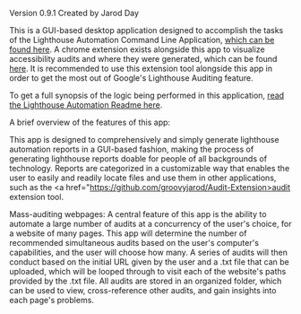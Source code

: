 Version 0.9.1
Created by Jarod Day

This is a GUI-based desktop application designed to accomplish the tasks of the Lighthouse Automation Command Line Application, <a href="https://github.com/groovyjarod/lighthouse-automation/">which can be found here</a>. A chrome extension exists alongside this app to visualize accessibility audits and where they were generated, which can be found <a href="https://github.com/groovyjarod/Audit-Extension">here</a>. It is recommended to use this extension tool alongside this app in order to get the most out of Google's Lighthouse Auditing feature. 

To get a full synopsis of the logic being performed in this application, <a href="https://github.com/groovyjarod/lighthouse-automation/blob/main/README.md">read the Lighthouse Automation Readme here</a>.

A brief overview of the features of this app:

This app is designed to comprehensively and simply generate lighthouse automation reports in a GUI-based fashion, making the process of generating lighthouse reports doable for people of all backgrounds of technology. Reports are categorized in a customizable way that enables the user to easily and readily locate files and use them in other applications, such as the <a href="https://github.com/groovyjarod/Audit-Extension>audit extension tool</a>.

Mass-auditing webpages:
 A central feature of this app is the ability to automate a large number of audits at a concurrency of the user's choice, for a website of many pages. This app will determine the number of recommended simultaneous audits based on the user's computer's capabilities, and the user will choose how many. A series of audits will then conduct based on the initial URL given by the user and a .txt file that can be uploaded, which will be looped through to visit each of the website's paths provided by the .txt file.
 All audits are stored in an organized folder, which can be used to view, cross-reference other audits, and gain insights into each page's problems.
